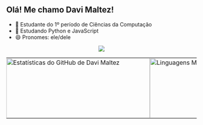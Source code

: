 ## Olá! Me chamo Davi Maltez!
- 🔭 Estudante do 1º período de Ciências da Computação
- 🌱 Estudando Python e JavaScript
- 😄 Pronomes: ele/dele


<table align="center" cellpadding="0" cellspacing="0" border="0" style="border-collapse:collapse;">
  <tr>
    <td style="padding:0;margin:0;vertical-align:middle;">
      <img
        src="https://github-readme-stats.vercel.app/api?username=davimaltez&show_icons=true&theme=radical&hide=prs,issues,contribs&commits_year=2025&card_width=380&hide_border=true"
        alt="Estatísticas do GitHub de Davi Maltez"
        width="380" height="160"
        style="display:block;border:0;margin:0;padding:0;" />
    </td>
    <td style="padding:0;margin:0;vertical-align:middle;">
      <img
        src="https://github-readme-stats.vercel.app/api/top-langs/?username=davimaltez&layout=compact&langs_count=6&theme=radical&card_width=320&hide_border=true"
        alt="Linguagens Mais Usadas por Davi Maltez"
        width="380" height="160"
        style="display:block;border:0;margin:0;padding:0;" />
    </td>
    <p align="center">
  <img src="https://skillicons.dev/icons?i=py,js,git,github" />
</p>
  </tr>
</table>
